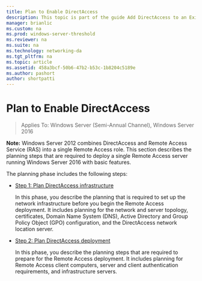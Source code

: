 ```yaml
---
title: Plan to Enable DirectAccess
description: This topic is part of the guide Add DirectAccess to an Existing Remote Access (VPN) Deployment for Windows Server 2016
manager: brianlic
ms.custom: na
ms.prod: windows-server-threshold
ms.reviewer: na
ms.suite: na
ms.technology: networking-da
ms.tgt_pltfrm: na
ms.topic: article
ms.assetid: 458a3bcf-50b6-47b2-b53c-1b8204c5189e
ms.author: pashort
author: shortpatti
---
```

# Plan to Enable DirectAccess

>Applies To: Windows Server (Semi-Annual Channel), Windows Server 2016

**Note:** Windows Server 2012 combines DirectAccess and Remote Access Service (RAS) into a single Remote Access role. This section describes the planning steps that are required to deploy a single Remote Access server running  Windows Server 2016 with basic features. 

The planning phase includes the following steps:  
  
-   [Step 1: Plan DirectAccess infrastructure](step-1-plan-da-inf-davpn.md)  
  
    In this phase, you describe the planning that is required to set up the network infrastructure before you begin the Remote Access deployment. It includes planning for the network and server topology, certificates, Domain Name System (DNS), Active Directory and Group Policy Object (GPO) configuration, and the DirectAccess network location server.  
  
-   [Step 2: Plan DirectAccess deployment](step-2-plan-da-davpn.md)  
  
    In this phase, you describe the planning steps that are required to prepare for the Remote Access deployment. It includes planning for Remote Access client computers, server and client authentication requirements, and infrastructure servers.  
  
 
  


